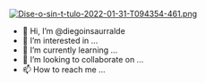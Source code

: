 [![Dise-o-sin-t-tulo-2022-01-31-T094354-461.png](https://i.postimg.cc/bJTXNVjY/Dise-o-sin-t-tulo-2022-01-31-T094354-461.png)](https://postimg.cc/cgrkFmHP)

- 👋 Hi, I’m @diegoinsaurralde
- 👀 I’m interested in ...
- 🌱 I’m currently learning ...
- 💞️ I’m looking to collaborate on ...
- 📫 How to reach me ...

<!---
diegoinsaurralde/diegoinsaurralde is a ✨ special ✨ repository because its `README.md` (this file) appears on your GitHub profile.
You can click the Preview link to take a look at your changes.
--->
